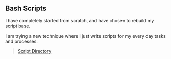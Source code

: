 ## Bash Scripts
I have completely started from scratch, and have chosen to rebuild my script base.

I am trying a new technique where I just write scripts for my every day tasks and processes.

> [Script Directory](https://jrussell.io/scripts/)
